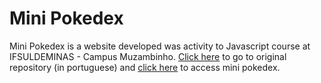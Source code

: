# Mini Pokedex

Mini Pokedex is a website developed was activity to Javascript course at IFSULDEMINAS - Campus Muzambinho. <a href="https://github.com/Windows87/seminfo-javascript-moderno">Click here</a> to go to original repository (in portuguese) and <a href="https://windows87.github.io/mini-pokedex/">click here</a> to access mini pokedex.
